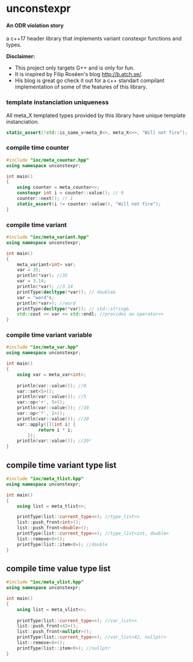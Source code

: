 # unconstexpr
#### An ODR violation story
a c++17 header library that implements variant constexpr functions and types.  


__Disclaimer:__  
 * This project only targets G++ and is only for fun.  
 * It is inspired by Filip Roséen's blog http://b.atch.se/.  
 * His blog is great go check it out for a c++ standart compilant implementation of some of the features of this library.  

### template instanciation uniqueness
All meta_X templated types provided by this library have unique template instanciation.
```c++
static_assert(!std::is_same_v<meta_X<>, meta_X<>>, "Will not fire");
```

### compile time counter
```c++
#include "inc/meta_counter.hpp"
using namespace unconstexpr;

int main()
{
    using counter = meta_counter<>;
    constexpr int i = counter::value(); // 0
    counter::next(); // 1
    static_assert(i != counter::value(), "Will not fire");
}
```
### compile time variant
```c++
#include "inc/meta_variant.hpp"
using namespace unconstexpr;

int main()
{
    meta_variant<int> var;
    var = 35;
    println(*var); //35
    var = 3.14;
    println(*var); //3.14
    printType(decltype(*var)); // double&
    var = "word"s;
    println(*var>); //word
    printType(decltype(*var)); // std::string&
    std::cout << var << std::endl; //provides an operator<<
}
```
### compile time variant variable
```c++
#include "inc/meta_var.hpp"
using namespace unconstexpr;

int main()
{
    using var = meta_var<int>;
    
    println(var::value()); //0
    var::set<5>();
    println(var::value()); //5
    var::op<'+', 5>();
    println(var::value()); //10
    var::op<'*', 2>();
    println(var::value()); //20
    var::apply([](int i) {
            return i * i;
        });
    println(var::value()); //20²
}
```

## compile time variant type list
```c++
#include "inc/meta_tlist.hpp"
using namespace unconstexpr;

int main()
{
    using list = meta_tlist<>;

    printType(list::current_type<>); //type_list<>
    list::push_front<int>();
    list::push_front<double>();
    printType(list::current_type<>); //type_list<int, double>
    list::remove<0>();
    printType(list::item<0>); //double
}
```

## compile time value type list
```c++
#include "inc/meta_vlist.hpp"
using namespace unconstexpr;

int main()
{
    using list = meta_vlist<>;
    
    printType(list::current_type<>); //var_list<>
    list::push_front<42>();
    list::push_front<nullptr>();
    printType(list::current_type<>); //var_list<42, nullptr>
    list::remove<0>();
    printType(list::item<0>); //nullptr
}
```

